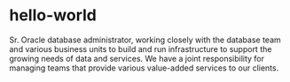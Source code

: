 # hello-world
Sr. Oracle database administrator, working closely with the database team and various business units to build and run infrastructure to support the growing needs of data and services. We have a joint responsibility for managing teams that provide various value-added services to our clients.
